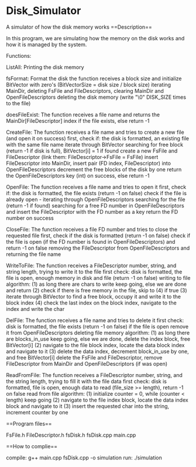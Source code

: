 # Disk_Simulator
A simulator of how the disk memory works
==Description==

In this program, we are simulating how the memory on the disk works and how it is managed by the system.


Functions:

ListAll:
Printing the disk memory

fsFormat:
Format the disk
the function receives a block size and initialize BitVector with zero's (BitVectorSize = disk size / block size)
iterating MainDir, deleting FsFile and FileDescriptors, clearing MainDir and OpenFileDescriptors
deleting the disk memory (write "\0" DISK_SIZE times to the file)

doesFileExist:
The function receives a file name and returns the MainDir[FileDescriptor] index if the file exists, else return -1

CreateFile:
The function receives a file name and tries to create a new file (and open it on success)
first, check if: the disk is formatted, an existing file with the same file name
iterate through BitVector searching for free block (return -1 if disk is full), BitVector[i] = 1 if found
create a new FsFile and FileDescriptor (link them: FileDescriptor->FsFile = FsFile)
insert FileDescriptor into MainDir, insert pair (FD index, FileDescriptor) into OpenFileDescriptors
decrement the free blocks of the disk by one
return the OpenFileDescriptors key (int) on success, else return -1

OpenFile:
The function receives a file name and tries to open it
first, check if: the disk is formatted, the file exists (return -1 on false)
check if the file is already open - iterating through OpenFileDescriptors searching for the file (return -1 if found)
searching for a free FD number in OpenFileDescriptors and insert the FileDescriptor with the FD number as a key
return the FD number on success

CloseFile:
The function receives a file FD number and tries to close the requested file
first, check if the disk is formatted (return -1 on false)
check if the file is open (if the FD number is found in OpenFileDescriptors) and return -1 on false
removing the FileDescriptor from OpenFileDescriptors and returning the file name

WriteToFile:
The function receives a FileDescriptor number, string, and string length, trying to write it to the file
first check: disk is formatted, the file is open, enough memory in disk and file (return -1 on false)
writing to file algorithm:
(1) as long there are chars to write keep going, else we are done and return
(2) check if there is free memory in the file, skip to (4) if true
(3) iterate through BitVector to find a free block, occupy it and write it to the block index
(4) check the last index on the block index, navigate to the index and write the char

DelFile:
The function receives a file name and tries to delete it
first check: disk is formatted, the file exists (return -1 on false)
if the file is open remove it from OpenFileDescriptors
deleting file memory algorithm:
(1) as long there are blocks_in_use keep going, else we are done, delete the index block, free BitVector[i]
(2) navigate to the file block index, locate the data block index and navigate to it
(3) delete the data index, decrement block_in_use by one, and free BitVector[i]
delete the FsFile and FileDescriptor, remove FileDescriptor from MainDir and OpenFileDescriptors (if was open)

ReadFromFile:
The function receives a FileDescriptor number, string, and the string length, trying to fill it with the file data
first check: disk is formatted, file is open, enough data to read (file_size >= length), return -1 on false
read from file algorithm:
(1) initialize counter = 0, 
while (counter < length) keep going
(2) navigate to the file index block, locate the data index block and navigate to it
(3) insert the requested char into the string, increment counter by one




==Program files==

FsFile.h
FileDescriptor.h
fsDisk.h
fsDisk.cpp
main.cpp


==How to complie==

compile: g++ main.cpp fsDisk.cpp -o simulation
run: ./simulation

